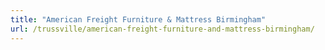 ```yaml
---
title: "American Freight Furniture & Mattress Birmingham"
url: /trussville/american-freight-furniture-and-mattress-birmingham/
---
```

